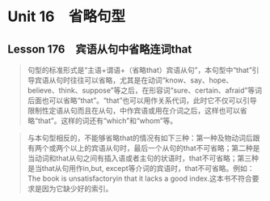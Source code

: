 ﻿ # Unit 16　省略句型
 ## Lesson 176　宾语从句中省略连词that
 
> 句型的标准形式是“主语+谓语+（省略that）宾语从句”，本句型中“that”引导宾语从句时往往可以省略，尤其是在动词“know、say、hope、believe、think、suppose”等之后，在形容词“sure、certain、afraid”等词后面也可以省略“that”。“that”也可以用作关系代词，此时它不仅可以引导限制性定语从句而且在从句，中作宾语或用在介词之后，这样也可以省略“that”。这样的词还有“which”和“whom”等。

> 与本句型相反的，不能够省略that的情况有如下三种：第一种及物动词后跟有两个或两个以上的宾语从句时，最后一个从句的that不可省略；第二种是当动词和that从句之间有插入语或者主句的状语时，that不可省略；第三种是当that从句用作in,but, except等介词的宾语时，that不可省略。例如：The book is unsatisfactoryin that it lacks a good index.这本书不符合要求是因为它缺少好的索引。


 